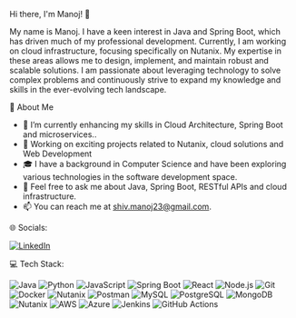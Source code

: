 Hi there, I'm Manoj! 👋

My name is Manoj. I have a keen interest in Java and Spring Boot, which has driven much of my professional development. Currently, I am working on cloud infrastructure, focusing specifically on Nutanix. My expertise in these areas allows me to design, implement, and maintain robust and scalable solutions. I am passionate about leveraging technology to solve complex problems and continuously strive to expand my knowledge and skills in the ever-evolving tech landscape.

💫 About Me

- 🌱 I’m currently enhancing my skills in Cloud Architecture, Spring Boot and microservices..
- 💼 Working on exciting projects related to Nutanix, cloud solutions and Web Development 
- 🎓 I have a background in Computer Science and have been exploring various technologies in the software development space.
- 💬 Feel free to ask me about Java, Spring Boot, RESTful APIs and cloud infrastructure.
- 📫 You can reach me at [shiv.manoj23@gmail.com](mailto:shiv.manoj23@gmail.com).

🌐 Socials:

[![LinkedIn](https://img.shields.io/badge/LinkedIn-0077B5?style=for-the-badge&logo=linkedin&logoColor=white)]([https://linkedin.com/in/your-profile](https://www.linkedin.com/in/manoj-shivaprakash-8b6188181/))

💻 Tech Stack:

![Java](https://img.shields.io/badge/Java-ED8B00?style=for-the-badge&logo=java&logoColor=white) ![Python](https://img.shields.io/badge/Python-3776AB?style=for-the-badge&logo=python&logoColor=white) ![JavaScript](https://img.shields.io/badge/JavaScript-F7DF1E?style=for-the-badge&logo=javascript&logoColor=black) ![Spring Boot](https://img.shields.io/badge/Spring%20Boot-6DB33F?style=for-the-badge&logo=spring-boot&logoColor=white) ![React](https://img.shields.io/badge/React-20232A?style=for-the-badge&logo=react&logoColor=61DAFB) ![Node.js](https://img.shields.io/badge/Node.js-43853D?style=for-the-badge&logo=node-dot-js&logoColor=white) ![Git](https://img.shields.io/badge/Git-F05032?style=for-the-badge&logo=git&logoColor=white) ![Docker](https://img.shields.io/badge/Docker-2496ED?style=for-the-badge&logo=docker&logoColor=white) ![Nutanix](https://img.shields.io/badge/Nutanix-024DA1?style=for-the-badge&logo=nutanix&logoColor=white) ![Postman](https://img.shields.io/badge/Postman-FF6C37?style=for-the-badge&logo=postman&logoColor=white) ![MySQL](https://img.shields.io/badge/MySQL-4479A1?style=for-the-badge&logo=mysql&logoColor=white) ![PostgreSQL](https://img.shields.io/badge/PostgreSQL-316192?style=for-the-badge&logo=postgresql&logoColor=white) ![MongoDB](https://img.shields.io/badge/MongoDB-4EA94B?style=for-the-badge&logo=mongodb&logoColor=white) ![Nutanix](https://img.shields.io/badge/Nutanix-024DA1?style=for-the-badge&logo=nutanix&logoColor=white) ![AWS](https://img.shields.io/badge/Amazon%20AWS-232F3E?style=for-the-badge&logo=amazon-aws&logoColor=white) ![Azure](https://img.shields.io/badge/Microsoft%20Azure-0078D4?style=for-the-badge&logo=microsoft-zure&logoColor=white) ![Jenkins](https://img.shields.io/badge/Jenkins-D24939?style=for-the-badge&logo=jenkins&logoColor=white) ![GitHub Actions](https://img.shields.io/badge/GitHub%20Actions-2088FF?style=for-the-badge&logo=github-actions&logoColor=white)
